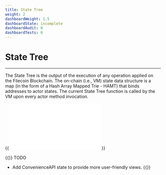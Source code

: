 ```yaml
---
title: State Tree
weight: 2
dashboardWeight: 1.5
dashboardState: incomplete
dashboardAudit: 0
dashboardTests: 0
---
```


# State Tree
---

The State Tree is the output of the execution of any operation applied on the Filecoin Blockchain. The on-chain (i.e., VM) state data structure is a map (in the form of a Hash Array Mapped Trie - HAMT) that binds addresses to actor states. The current State Tree function is called by the VM upon every actor method invocation.

{{<embed src="/modules/lotus/chain/state/statetree.go"  lang="go">}}


{{<hint warning>}}
TODO

- Add ConvenienceAPI state to provide more user-friendly views.
{{</hint>}}
